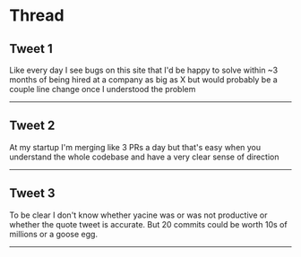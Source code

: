 # Thread

## Tweet 1

Like every day I see bugs on this site that I'd be happy to solve within ~3 months of being hired at a company as big as X but would probably be a couple line change once I understood the problem

---

## Tweet 2

At my startup I'm merging like 3 PRs a day but that's easy when you understand the whole codebase and have a very clear sense of direction

---

## Tweet 3

To be clear I don't know whether yacine was or was not productive or whether the quote tweet is accurate. But 20 commits could be worth 10s of millions or a goose egg.

---

